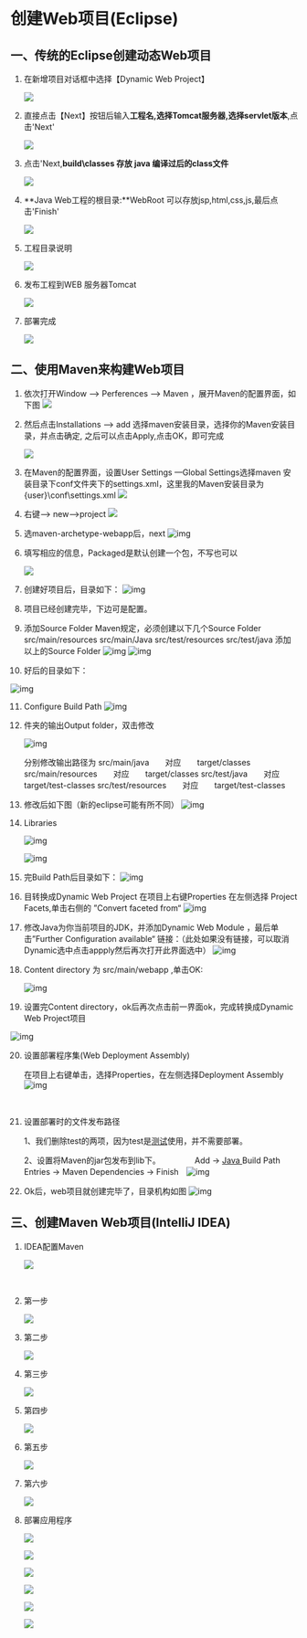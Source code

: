 # 创建Web项目(Eclipse)

## 一、传统的Eclipse创建动态Web项目

1. 在新增项目对话框中选择【Dynamic Web Project】

   ![](http://opzv089nq.bkt.clouddn.com/17-8-27/59672629.jpg)

2. 直接点击【Next】按钮后输入**工程名,选择Tomcat服务器,选择servlet版本**,点击'Next'

   ![](http://opzv089nq.bkt.clouddn.com/17-8-27/92660767.jpg)

3. 点击'Next,**build\classes 存放 java 编译过后的class文件**

   ![](http://opzv089nq.bkt.clouddn.com/17-8-27/73063082.jpg)

4. **Java Web工程的根目录:**WebRoot 可以存放jsp,html,css,js,最后点击'Finish'

   ![](http://opzv089nq.bkt.clouddn.com/17-8-27/68675658.jpg)

5. 工程目录说明

   ![](http://opzv089nq.bkt.clouddn.com/17-8-27/40250067.jpg)

6. 发布工程到WEB 服务器Tomcat

   ![](http://opzv089nq.bkt.clouddn.com/17-8-27/77922628.jpg)

7. 部署完成

   ![](http://opzv089nq.bkt.clouddn.com/17-8-27/66523033.jpg)



## 二、使用Maven来构建Web项目

1. 依次打开Window –> Perferences –> Maven ，展开Maven的配置界面，如下图
   ![](http://opzv089nq.bkt.clouddn.com/17-7-4/52235848.jpg)

2. 然后点击Installations –> add 选择maven安装目录，选择你的Maven安装目录，并点击确定, 之后可以点击Apply,点击OK，即可完成 

   ![](http://opzv089nq.bkt.clouddn.com/17-7-4/79566057.jpg)

3. 在Maven的配置界面，设置User Settings —Global Settings选择maven 安装目录下conf文件夹下的settings.xml，这里我的Maven安装目录为{user}\conf\settings.xml
   ![](http://opzv089nq.bkt.clouddn.com/17-7-4/81066420.jpg)

4. 右键—> new—>project
   ![](http://opzv089nq.bkt.clouddn.com/17-8-29/84469309.jpg)

5. 选maven-archetype-webapp后，next
   ![img](http://images.cnitblog.com/blog/201693/201310/10160452-e2627b10020848e3b385b9e012fdf432.png)

6. 填写相应的信息，Packaged是默认创建一个包，不写也可以

   ![](http://opzv089nq.bkt.clouddn.com/17-8-29/89083070.jpg)

7. 创建好项目后，目录如下：
   ![img](http://images.cnitblog.com/blog/201693/201310/10162503-5c30f5375dc2410d8ff3ac049cc1c145.png)

8. 项目已经创建完毕，下边可是配置。

9. 添加Source Folder
   Maven规定，必须创建以下几个Source Folder
   src/main/resources
   src/main/Java
   src/test/resources
   src/test/java
   添加以上的Source Folder
   ![img](http://images.cnitblog.com/blog/201693/201310/10164131-d6487e13a6f049518e0ead37d9cf3a4b.png)
   ![img](http://images.cnitblog.com/blog/201693/201310/10164259-9e2ac0978eda4b06b5758666b4c322f0.png)

10. 好后的目录如下：

![img](http://images.cnitblog.com/blog/201693/201310/10163838-0146632c1a5a40218959849af2abd575.png)

11. Configure Build Path
   ![img](http://images.cnitblog.com/blog/201693/201310/10164458-e97d972bce1c4798ac4a51d28cd57fab.png)

12. 件夹的输出Output folder，双击修改

    ![img](http://images.cnitblog.com/blog/201693/201310/10164910-d9b3a1caad5248758ccb3407e55aff83.png)

      分别修改输出路径为
      src/main/java　　对应　　target/classes
      src/main/resources　　对应　　target/classes
      src/test/java　　对应　　target/test-classes
      src/test/resources　　对应　　target/test-classes

13. 修改后如下图（新的eclipse可能有所不同）
    ![img](http://images.cnitblog.com/blog/201693/201310/10165443-a52ab62db62046838012e68b8af9363e.png)

14. Libraries

    ![img](http://images.cnitblog.com/blog/201693/201310/10165736-5fdcac5eb76346f8b53bb972aa279773.png)

    ![img](http://images.cnitblog.com/blog/201693/201310/10165628-12ed162df58f4b438afbde3d2d6b4ca8.png)


15. 完Build Path后目录如下：
   ![img](http://images.cnitblog.com/blog/201693/201310/10165905-1c75116b05a1460f846096a624614610.png)

16. 目转换成Dynamic Web Project
    在项目上右键Properties
    在左侧选择 Project Facets,单击右侧的 ”Convert faceted from“
    ![img](http://images.cnitblog.com/blog/201693/201310/15151904-2772ef3fd9ae46aa87492d43018ac35d.png)

17. 修改Java为你当前项目的JDK，并添加Dynamic Web Module ，最后单击”Further Configuration available“ 链接：（此处如果没有链接，可以取消Dynamic选中点击appply然后再次打开此界面选中）
    ![img](http://images.cnitblog.com/blog/201693/201310/15152147-6586dbc7ae9f425c93a6a266bfe132ea.png)

18. Content directory 为 src/main/webapp ,单击OK:

    ![img](http://images.cnitblog.com/blog/201693/201310/15152349-616b3a06e39844fdb44ff923eabbede7.png)



19. 设置完Content directory，ok后再次点击前一界面ok，完成转换成Dynamic Web Project项目

   ![img](http://images.cnitblog.com/blog/201693/201310/15152550-44d0044f9ce34f1083f33c7f994cdd7b.png)

20. 设置部署程序集(Web Deployment Assembly)

    在项目上右键单击，选择Properties，在左侧选择Deployment Assembly
    ![img](http://images.cnitblog.com/blog/201693/201310/15153759-a38429073a1448d39284da65238e0a32.png)

    ​

21. 设置部署时的文件发布路径

    1、我们删除test的两项，因为test是[测试](http://lib.csdn.net/base/softwaretest)使用，并不需要部署。

    2、设置将Maven的jar包发布到lib下。 
    　　　　Add -> [Java ](http://lib.csdn.net/base/java)Build Path Entries -> Maven Dependencies -> Finish　![img](http://images.cnitblog.com/blog/201693/201310/15154111-ddf9bf23bbe74b98af595567773ad142.png)

22. Ok后，web项目就创建完毕了，目录机构如图
    ![img](http://images.cnitblog.com/blog/201693/201310/15154559-13a29cbeb6a0411289044e901197f6b9.png)

## 三、创建Maven Web项目(IntelliJ IDEA)

1. IDEA配置Maven

   ![](http://opzv089nq.bkt.clouddn.com/17-8-27/56070792.jpg)

   ​

2. 第一步

   ![](http://opzv089nq.bkt.clouddn.com/17-8-24/88944034.jpg)

3. 第二步

   ![](http://opzv089nq.bkt.clouddn.com/17-8-27/49631769.jpg)

4. 第三步

   ![](http://opzv089nq.bkt.clouddn.com/17-8-27/38545561.jpg)

5. 第四步

   ![](http://opzv089nq.bkt.clouddn.com/17-8-27/66076017.jpg)

6. 第五步

   ![](http://opzv089nq.bkt.clouddn.com/17-8-27/49607680.jpg)

7. 第六步

   ![](http://opzv089nq.bkt.clouddn.com/17-8-27/56620951.jpg)

8. 部署应用程序

   ![](http://opzv089nq.bkt.clouddn.com/17-8-27/62134852.jpg)

   ![](http://opzv089nq.bkt.clouddn.com/17-8-27/48219670.jpg)

   ![](http://opzv089nq.bkt.clouddn.com/17-8-27/59269765.jpg)

   ![](http://opzv089nq.bkt.clouddn.com/17-8-27/24252815.jpg)

   ![](http://opzv089nq.bkt.clouddn.com/17-8-27/5962114.jpg)

   ![](http://opzv089nq.bkt.clouddn.com/17-8-27/6765812.jpg)

